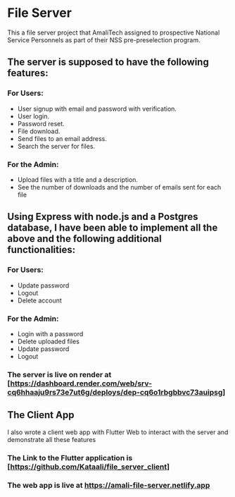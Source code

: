 # File Server
This a file server project that AmaliTech assigned to prospective National Service Personnels as part of their NSS pre-preselection program.
## The server is supposed to have the following features:
### For Users:
- User signup with email and password with verification.
- User login. 
- Password reset.
- File download.
- Send files to an email address.
- Search the server for files.

### For the Admin:
- Upload files with a title and a description.
- See the number of downloads and the number of emails sent for each file

## Using Express with node.js and a Postgres database, I have been able to implement all the above and the following additional functionalities:
### For Users:
- Update password
- Logout
- Delete account
### For the Admin:
- Login with a password
- Delete uploaded files
- Update password
- Logout

### The server is live on render at [https://dashboard.render.com/web/srv-cq6hhaaju9rs73e7ut6g/deploys/dep-cq6o1rbgbbvc73auipsg]

## The Client App
I also wrote a client web app with Flutter Web to interact with the server and demonstrate all these features
### The Link to the Flutter application is [https://github.com/Kataali/file_server_client]
### The web app is live at https://amali-file-server.netlify.app

